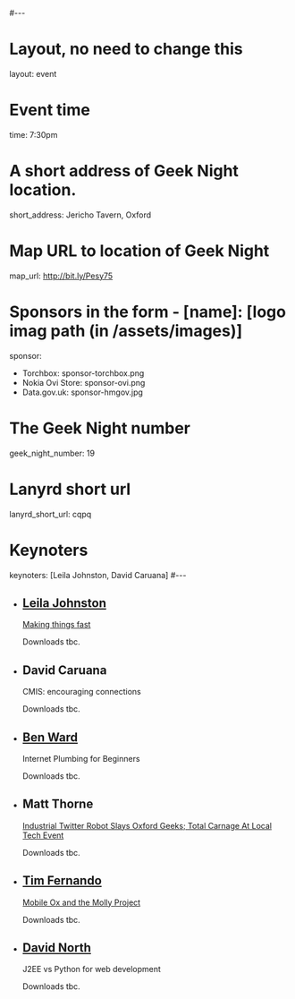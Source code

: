 #---
# Layout, no need to change this
layout: event

# Event time
time: 7:30pm

# A short address of Geek Night location. 
short_address: Jericho Tavern, Oxford

# Map URL to location of Geek Night
map_url: http://bit.ly/Pesy75

# Sponsors in the form - [name]: [logo imag path (in /assets/images)]
sponsor: 
- Torchbox: sponsor-torchbox.png
- Nokia Ovi Store: sponsor-ovi.png
- Data.gov.uk: sponsor-hmgov.jpg

# The Geek Night number
geek_night_number: 19

# Lanyrd short url
lanyrd_short_url: cqpq

# Keynoters
keynoters: [Leila Johnston, David Caruana]
#---

<ul class="keynotes">
    <li itemprop="performer" itemscope="itemscope" itemtype="http://schema.org/Person">
        <a href="http://enemyofchaos.wordpress.com/" itemprop="url"><h2 itemprop="name">Leila Johnston</h2></a>
        <p><a href="http://finalbullet.com/" >Making things fast</a></p>
        <div class="downloads">
Downloads tbc.
        </div>
    </li>
    <li itemprop="performer" itemscope="itemscope" itemtype="http://schema.org/Person">
        <h2 itemprop="name">David Caruana</h2>
        <p>CMIS: encouraging connections</p>
        <div class="downloads">
Downloads tbc.
        </div>
    </li>
</ul>

<ul class="microslots">
    <li temprop="performer" itemscope="itemscope" itemtype="http://schema.org/Person">
        <a href="http://crouchingbadger.com/" itemprop="url"><h2 itemprop="name">Ben Ward</h2></a>
        <p>Internet Plumbing for Beginners</p>
        <div class="downloads">
Downloads tbc.
        </div>
    </li>
    <li itemprop="performer" itemscope="itemscope" itemtype="http://schema.org/Person">
        <h2 itemprop="name">Matt Thorne</h2>
        <p><a href="http://blog.mattythorne.com/2010/09/18/scribblybot-the-full-story/"">Industrial Twitter Robot Slays Oxford Geeks; Total Carnage At Local Tech Event</a></p>
        <div class="downloads">
Downloads tbc.
        </div>
    </li>
    <li temprop="performer" itemscope="itemscope" itemtype="http://schema.org/Person">
        <a href="http://timfernando.com" itemprop="url"><h2 itemprop="name">Tim Fernando</h2></a>
        <p><a href="http://m.ox.ac.uk">Mobile Ox and the Molly Project</a></p>
        <div class="downloads">
Downloads tbc.
        </div>
    </li>
    <li temprop="performer" itemscope="itemscope" itemtype="http://schema.org/Person">
        <a href="http://www.dnorth.net" itemprop="url"><h2 itemprop="name">David North</h2></a>
        <p>J2EE vs Python for web development</p>
        <div class="downloads">
Downloads tbc.
        </div>
    </li>
</ul>


